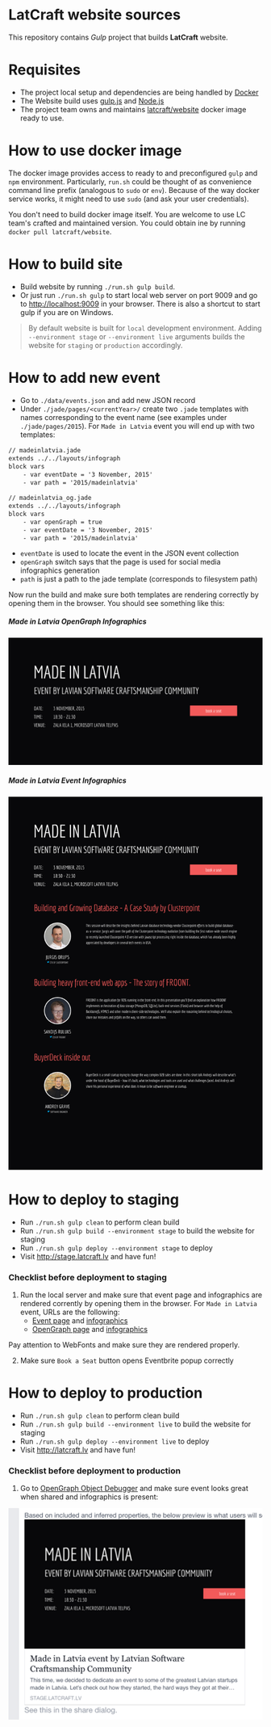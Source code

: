 
# LatCraft website sources

This repository contains *Gulp* project that builds **LatCraft** website.

# Requisites

- The project local setup and dependencies are being handled by
  [Docker](https://www.docker.com/)
- The Website build uses [gulp.js](http://gulpjs.com/) and
  [Node.js](https://nodejs.org/)
- The project team owns and maintains
  [latcraft/website](https://hub.docker.com/r/latcraft/website/) docker image
  ready to use.


# How to use docker image

The docker image provides access to ready to and preconfigured `gulp` and `npm`
environment. Particularly, `run.sh` could be thought of as convenience command
line prefix (analogous to `sudo` or `env`).
Because of the way docker service works, it might need to use `sudo` (and ask
your user credentials).

You don't need to build docker image itself. You are welcome to use LC team's
crafted and maintained version.
You could obtain ine by running `docker pull latcraft/website`.

# How to build site

- Build website by running `./run.sh gulp build`.
- Or just run `./run.sh gulp` to start local web server on port 9009 and go to
  <http://localhost:9009> in your browser. There is also a shortcut to start
  gulp if you are on Windows.

> By default website is built for `local` development environment. Adding
> `--environment stage` or `--environment live` arguments builds the website
> for `staging` or `production` accordingly.

# How to add new event
- Go to `./data/events.json` and add new JSON record
- Under `./jade/pages/<currentYear>/` create two `.jade` templates with names
  corresponding to the event name (see examples under `./jade/pages/2015`). 
  For `Made in Latvia` event you will end up with two templates:

```
// madeinlatvia.jade
extends ../../layouts/infograph
block vars
	- var eventDate = '3 November, 2015'
	- var path = '2015/madeinlatvia'
```

```
// madeinlatvia_og.jade
extends ../../layouts/infograph
block vars
	- var openGraph = true
	- var eventDate = '3 November, 2015'
	- var path = '2015/madeinlatvia'
```

- `eventDate` is used to locate the event in the JSON event collection
- `openGraph` switch says that the page is used for social media infographics
  generation
- `path` is just a path to the jade template (corresponds to filesystem path)

Now run the build and make sure both templates are rendering correctly by
opening them in the browser. You should see something like this:

##### Made in Latvia OpenGraph Infographics
![Made in Latvia OpenGraph Infographics](README/madeinlatvia_og-shot.png)

##### Made in Latvia Event Infographics
![Made in Latvia Event Infographics](README/madeinlatvia-shot.png)

# How to deploy to staging

- Run `./run.sh gulp clean` to perform clean build
- Run `./run.sh gulp build --environment stage` to build the website for
  staging
- Run `./run.sh gulp deploy --environment stage` to deploy
- Visit <http://stage.latcraft.lv> and have fun!

### Checklist before deployment to staging
1. Run the local server and make sure that event page and infographics are
   rendered corrently by opening them in the browser. For `Made in Latvia`
   event, URLs are the following:
    - [Event page](localhost:9009/2015/madeinlatvia.html) and
      [infographics](localhost:9009/img/2015/madeinlatvia-shot.png)
    - [OpenGraph page](localhost:9009/2015/madeinlatvia_og.html) and
      [infographics](localhost:9009/img/2015/madeinlatvia_og-shot.png)

Pay attention to WebFonts and make sure they are rendered properly.

2. Make sure `Book a Seat` button opens Eventbrite popup correctly

# How to deploy to production

- Run `./run.sh gulp clean` to perform clean build
- Run `./run.sh gulp build --environment live` to build the website for staging
- Run `./run.sh gulp deploy --environment live` to deploy
- Visit <http://latcraft.lv> and have fun!

### Checklist before deployment to production
1. Go to [OpenGraph Object
   Debugger](https://developers.facebook.com/tools/debug/og/object/) and make
   sure event looks great when shared and infographics is present:

![FaceBook Share](README/share.png)

